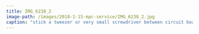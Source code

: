 ```yaml
---
title: IMG_6238_2
image-path: /images/2018-1-15-mpc-service/IMG_6238_2.jpg
caption: "stick a tweezer or very small screwdriver between circuit board and switch..."
---
```

